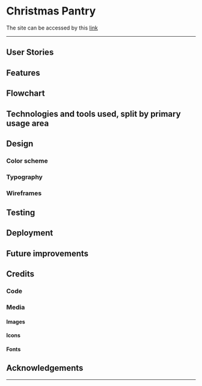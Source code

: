 # Christmas Pantry

The site can be accessed by this [link](https://johannacarolinep.github.io/christmas-pantry/)

---

## User Stories

## Features

## Flowchart

## Technologies and tools used, split by primary usage area

## Design

### Color scheme

### Typography

### Wireframes

## Testing

## Deployment

## Future improvements

## Credits

### Code

### Media

#### Images

#### Icons

#### Fonts

## Acknowledgements


---

